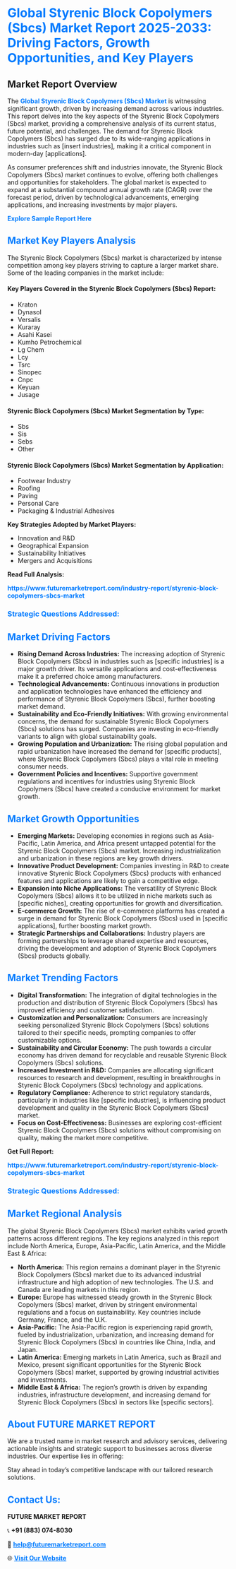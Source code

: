 <h1 style="color: #007BFF;">Global Styrenic Block Copolymers (Sbcs) Market Report 2025-2033: Driving Factors, Growth Opportunities, and Key Players</h1>

<section id="overview">
<h2>Market Report Overview</h2>
<p>The <a href="https://www.futuremarketreport.com/industry-report/styrenic-block-copolymers-sbcs-market" style="color: #007BFF; text-decoration: none;"><strong>Global Styrenic Block Copolymers (Sbcs) Market</strong></a> is witnessing significant growth, driven by increasing demand across various industries. This report delves into the key aspects of the Styrenic Block Copolymers (Sbcs) market, providing a comprehensive analysis of its current status, future potential, and challenges. The demand for Styrenic Block Copolymers (Sbcs) has surged due to its wide-ranging applications in industries such as [insert industries], making it a critical component in modern-day [applications].</p>
<p>As consumer preferences shift and industries innovate, the Styrenic Block Copolymers (Sbcs) market continues to evolve, offering both challenges and opportunities for stakeholders. The global market is expected to expand at a substantial compound annual growth rate (CAGR) over the forecast period, driven by technological advancements, emerging applications, and increasing investments by major players.</p>
</section>

<section id="overview">
<p><a href="https://www.futuremarketreport.com/request-sample/reportId=30639" style="color: #007BFF; text-decoration: none;"><strong>Explore Sample Report Here</strong></a></p>
</section>

<section id="key-players">
<h2 style="color: #007BFF;">Market Key Players Analysis</h2>
<p>The Styrenic Block Copolymers (Sbcs) market is characterized by intense competition among key players striving to capture a larger market share. Some of the leading companies in the market include:</p>
<h4>Key Players Covered in the Styrenic Block Copolymers (Sbcs) Report:</h4>
<ul><li>Kraton</li><li>Dynasol</li><li>Versalis</li><li>Kuraray</li><li>Asahi Kasei</li><li>Kumho Petrochemical</li><li>Lg Chem</li><li>Lcy</li><li>Tsrc</li><li>Sinopec</li><li>Cnpc</li><li>Keyuan</li><li>Jusage</li></ul>
<h4>Styrenic Block Copolymers (Sbcs) Market Segmentation by Type:</h4>
<ul><li>Sbs</li><li>Sis</li><li>Sebs</li><li>Other</li></ul>

<h4>Styrenic Block Copolymers (Sbcs) Market Segmentation by Application:</h4>
<ul><li>Footwear Industry</li><li>Roofing</li><li>Paving</li><li>Personal Care</li><li>Packaging &amp; Industrial Adhesives</li></ul>
<p><strong>Key Strategies Adopted by Market Players:</strong></p>
<ul>
<li>Innovation and R&D</li>
<li>Geographical Expansion</li>
<li>Sustainability Initiatives</li>
<li>Mergers and Acquisitions</li>
</ul>
</section>

<section>
<p><strong>Read Full Analysis: </strong></p><a href="https://www.futuremarketreport.com/industry-report/styrenic-block-copolymers-sbcs-market" style="color: #007BFF; text-decoration: none;"><strong>https://www.futuremarketreport.com/industry-report/styrenic-block-copolymers-sbcs-market</strong></a>
<h3 style="color: #007BFF;">Strategic Questions Addressed:</h3>
</section>

<section id="driving-factors">
<h2 style="color: #007BFF;">Market Driving Factors</h2>
<ul>
<li><strong>Rising Demand Across Industries:</strong> The increasing adoption of Styrenic Block Copolymers (Sbcs) in industries such as [specific industries] is a major growth driver. Its versatile applications and cost-effectiveness make it a preferred choice among manufacturers.</li>
<li><strong>Technological Advancements:</strong> Continuous innovations in production and application technologies have enhanced the efficiency and performance of Styrenic Block Copolymers (Sbcs), further boosting market demand.</li>
<li><strong>Sustainability and Eco-Friendly Initiatives:</strong> With growing environmental concerns, the demand for sustainable Styrenic Block Copolymers (Sbcs) solutions has surged. Companies are investing in eco-friendly variants to align with global sustainability goals.</li>
<li><strong>Growing Population and Urbanization:</strong> The rising global population and rapid urbanization have increased the demand for [specific products], where Styrenic Block Copolymers (Sbcs) plays a vital role in meeting consumer needs.</li>
<li><strong>Government Policies and Incentives:</strong> Supportive government regulations and incentives for industries using Styrenic Block Copolymers (Sbcs) have created a conducive environment for market growth.</li>
</ul>
</section>

<section id="growth-opportunities">
<h2 style="color: #007BFF;">Market Growth Opportunities</h2>
<ul>
<li><strong>Emerging Markets:</strong> Developing economies in regions such as Asia-Pacific, Latin America, and Africa present untapped potential for the Styrenic Block Copolymers (Sbcs) market. Increasing industrialization and urbanization in these regions are key growth drivers.</li>
<li><strong>Innovative Product Development:</strong> Companies investing in R&D to create innovative Styrenic Block Copolymers (Sbcs) products with enhanced features and applications are likely to gain a competitive edge.</li>
<li><strong>Expansion into Niche Applications:</strong> The versatility of Styrenic Block Copolymers (Sbcs) allows it to be utilized in niche markets such as [specific niches], creating opportunities for growth and diversification.</li>
<li><strong>E-commerce Growth:</strong> The rise of e-commerce platforms has created a surge in demand for Styrenic Block Copolymers (Sbcs) used in [specific applications], further boosting market growth.</li>
<li><strong>Strategic Partnerships and Collaborations:</strong> Industry players are forming partnerships to leverage shared expertise and resources, driving the development and adoption of Styrenic Block Copolymers (Sbcs) products globally.</li>
</ul>
</section>

<section id="trending-factors">
<h2 style="color: #007BFF;">Market Trending Factors</h2>
<ul>
<li><strong>Digital Transformation:</strong> The integration of digital technologies in the production and distribution of Styrenic Block Copolymers (Sbcs) has improved efficiency and customer satisfaction.</li>
<li><strong>Customization and Personalization:</strong> Consumers are increasingly seeking personalized Styrenic Block Copolymers (Sbcs) solutions tailored to their specific needs, prompting companies to offer customizable options.</li>
<li><strong>Sustainability and Circular Economy:</strong> The push towards a circular economy has driven demand for recyclable and reusable Styrenic Block Copolymers (Sbcs) solutions.</li>
<li><strong>Increased Investment in R&D:</strong> Companies are allocating significant resources to research and development, resulting in breakthroughs in Styrenic Block Copolymers (Sbcs) technology and applications.</li>
<li><strong>Regulatory Compliance:</strong> Adherence to strict regulatory standards, particularly in industries like [specific industries], is influencing product development and quality in the Styrenic Block Copolymers (Sbcs) market.</li>
<li><strong>Focus on Cost-Effectiveness:</strong> Businesses are exploring cost-efficient Styrenic Block Copolymers (Sbcs) solutions without compromising on quality, making the market more competitive.</li>
</ul>
</section>

<section>
<p><strong>Get Full Report: </strong></p><a href="https://www.futuremarketreport.com/industry-report/styrenic-block-copolymers-sbcs-market" style="color: #007BFF; text-decoration: none;"><strong>https://www.futuremarketreport.com/industry-report/styrenic-block-copolymers-sbcs-market</strong></a>
<h3 style="color: #007BFF;">Strategic Questions Addressed:</h3>
</section>


<section id="regional-analysis">
<h2 style="color: #007BFF;">Market Regional Analysis</h2>
<p>The global Styrenic Block Copolymers (Sbcs) market exhibits varied growth patterns across different regions. The key regions analyzed in this report include North America, Europe, Asia-Pacific, Latin America, and the Middle East & Africa:</p>
<ul>
<li><strong>North America:</strong> This region remains a dominant player in the Styrenic Block Copolymers (Sbcs) market due to its advanced industrial infrastructure and high adoption of new technologies. The U.S. and Canada are leading markets in this region.</li>
<li><strong>Europe:</strong> Europe has witnessed steady growth in the Styrenic Block Copolymers (Sbcs) market, driven by stringent environmental regulations and a focus on sustainability. Key countries include Germany, France, and the U.K.</li>
<li><strong>Asia-Pacific:</strong> The Asia-Pacific region is experiencing rapid growth, fueled by industrialization, urbanization, and increasing demand for Styrenic Block Copolymers (Sbcs) in countries like China, India, and Japan.</li>
<li><strong>Latin America:</strong> Emerging markets in Latin America, such as Brazil and Mexico, present significant opportunities for the Styrenic Block Copolymers (Sbcs) market, supported by growing industrial activities and investments.</li>
<li><strong>Middle East & Africa:</strong> The region’s growth is driven by expanding industries, infrastructure development, and increasing demand for Styrenic Block Copolymers (Sbcs) in sectors like [specific sectors].</li>
</ul>
</section>

<footer>
<h2 style="color: #007BFF;">About FUTURE MARKET REPORT</h2>
<p>We are a trusted name in market research and advisory services, delivering actionable insights and strategic support to businesses across diverse industries. Our expertise lies in offering:</p>

<p>Stay ahead in today’s competitive landscape with our tailored research solutions.</p>

<h2 style="color: #007BFF;">Contact Us:</h2>
<p><strong>FUTURE MARKET REPORT</strong></p>
<p>📞 <strong>+91 (883) 074-8030</strong></p>
<p>📧 <strong><a href="mailto:help@futuremarketreport.com" style="color: #007BFF;">help@futuremarketreport.com</a></strong></p>
<p>🌐 <strong><a href="https://www.futuremarketreport.com/" style="color: #007BFF;">Visit Our Website</a></strong></p>
</footer>